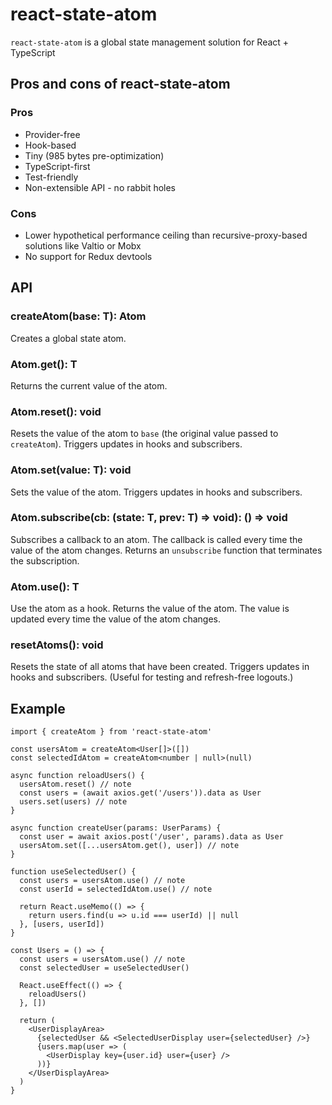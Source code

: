# react-state-atom

`react-state-atom` is a global state management solution for React + TypeScript

## Pros and cons of react-state-atom

### Pros

- Provider-free
- Hook-based
- Tiny (985 bytes pre-optimization)
- TypeScript-first
- Test-friendly
- Non-extensible API - no rabbit holes

### Cons

- Lower hypothetical performance ceiling than recursive-proxy-based solutions like Valtio or Mobx
- No support for Redux devtools

## API

### createAtom<T>(base: T): Atom<T>

Creates a global state atom.

### Atom.get(): T

Returns the current value of the atom.

### Atom.reset(): void

Resets the value of the atom to `base` (the original value passed to `createAtom`). Triggers updates in hooks and subscribers.

### Atom.set(value: T): void

Sets the value of the atom. Triggers updates in hooks and subscribers.

### Atom.subscribe(cb: (state: T, prev: T) => void): () => void

Subscribes a callback to an atom. The callback is called every time the value of the atom changes. Returns an `unsubscribe` function that terminates the subscription.

### Atom.use(): T

Use the atom as a hook. Returns the value of the atom. The value is updated every time the value of the atom changes.

### resetAtoms(): void

Resets the state of all atoms that have been created. Triggers updates in hooks and subscribers. (Useful for testing and refresh-free logouts.)

## Example

```tsx
import { createAtom } from 'react-state-atom'

const usersAtom = createAtom<User[]>([])
const selectedIdAtom = createAtom<number | null>(null)

async function reloadUsers() {
  usersAtom.reset() // note
  const users = (await axios.get('/users')).data as User
  users.set(users) // note
}

async function createUser(params: UserParams) {
  const user = await axios.post('/user', params).data as User
  usersAtom.set([...usersAtom.get(), user]) // note
}

function useSelectedUser() {
  const users = usersAtom.use() // note
  const userId = selectedIdAtom.use() // note

  return React.useMemo(() => {
    return users.find(u => u.id === userId) || null
  }, [users, userId])
}

const Users = () => {
  const users = usersAtom.use() // note
  const selectedUser = useSelectedUser()

  React.useEffect(() => {
    reloadUsers()
  }, [])

  return (
    <UserDisplayArea>
      {selectedUser && <SelectedUserDisplay user={selectedUser} />}
      {users.map(user => (
        <UserDisplay key={user.id} user={user} />
      ))}
    </UserDisplayArea>
  )
}
```
